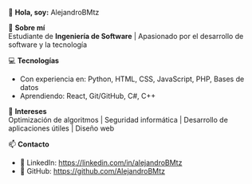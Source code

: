 👋 **Hola, soy:** AlejandroBMtz  

🚀 **Sobre mí**  
Estudiante de **Ingeniería de Software** | Apasionado por el desarrollo de software y la tecnología  

💻 **Tecnologías**  
- Con experiencia en: Python, HTML, CSS, JavaScript, PHP, Bases de datos  
- Aprendiendo: React, Git/GitHub, C#, C++ 

🎯 **Intereses**  
Optimización de algoritmos | Seguridad informática | Desarrollo de aplicaciones útiles | Diseño web  

📫 **Contacto**  
- 💼 LinkedIn: https://linkedin.com/in/alejandroBMtz
- 🐙 GitHub: https://github.com/AlejandroBMtz
